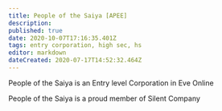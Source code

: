 ```yaml
---
title: People of the Saiya [APEE]
description: 
published: true
date: 2020-10-07T17:16:35.401Z
tags: entry corporation, high sec, hs
editor: markdown
dateCreated: 2020-07-17T14:52:32.464Z
---
```


People of the Saiya is an Entry level Corporation in Eve Online

People of the Saiya is a proud member of Silent Company




